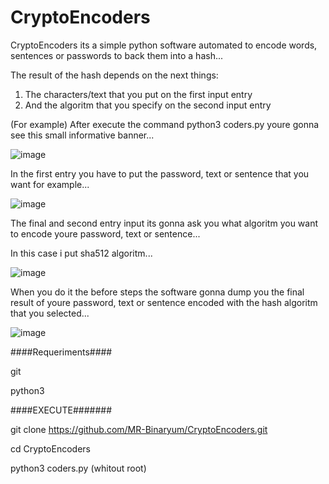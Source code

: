 # CryptoEncoders

CryptoEncoders its a simple python software automated to encode words, sentences or passwords to back them into a hash...

The result of the hash depends on the next things:

1. The characters/text that you put on the first input entry 
2. And the algoritm that you specify on the second input entry

(For example)
After execute the command python3 coders.py youre gonna see this small informative banner...

![image](https://github.com/MR-Binaryum/CryptoEncoders/assets/133718570/9d1301fd-caed-43fc-a92e-11cd1eacea5e)


In the first entry you have to put the password, text or sentence that you want for example...

![image](https://github.com/MR-Binaryum/CryptoEncoders/assets/133718570/b807ebb9-4585-45fa-8bf0-5c74c3cdf6a9)


The final and second entry input its gonna ask you what algoritm you want to encode youre password, text or sentence...

In this case i put sha512 algoritm...

![image](https://github.com/MR-Binaryum/CryptoEncoders/assets/133718570/3f78975c-999c-433c-abe4-7edb56b5829e)

When you do it the before steps the software gonna dump you the final result of youre password, text or sentence encoded with the hash algoritm that you selected...

![image](https://github.com/MR-Binaryum/CryptoEncoders/assets/133718570/699f4f0e-ac20-40d5-bd0d-c1aecdcd3ec8)






####Requeriments####

git 

python3 


####EXECUTE#######

git clone https://github.com/MR-Binaryum/CryptoEncoders.git

cd CryptoEncoders

python3 coders.py (whitout root)


